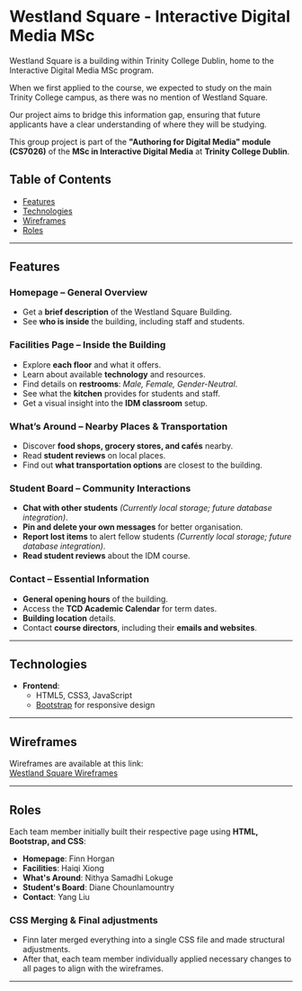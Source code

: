 # Westland Square - Interactive Digital Media MSc

Westland Square is a building within Trinity College Dublin, home to the Interactive Digital Media MSc program.

When we first applied to the course, we expected to study on the main Trinity College campus, as there was no mention of Westland Square.

Our project aims to bridge this information gap, ensuring that future applicants have a clear understanding of where they will be studying.

This group project is part of the **"Authoring for Digital Media" module (CS7026)** of the **MSc in Interactive Digital Media** at **Trinity College Dublin**.

## Table of Contents
- [Features](#features)
- [Technologies](#technologies)
- [Wireframes](#wireframes)
- [Roles](#roles)
---

## Features 
### Homepage – General Overview  
- Get a **brief description** of the Westland Square Building.  
- See **who is inside** the building, including staff and students.  

### Facilities Page – Inside the Building  
- Explore **each floor** and what it offers.  
- Learn about available **technology** and resources.  
- Find details on **restrooms**: *Male, Female, Gender-Neutral*.  
- See what the **kitchen** provides for students and staff.  
- Get a visual insight into the **IDM classroom** setup.  

### What’s Around – Nearby Places & Transportation  
- Discover **food shops, grocery stores, and cafés** nearby.  
- Read **student reviews** on local places.  
- Find out **what transportation options** are closest to the building.  

### Student Board – Community Interactions  
- **Chat with other students** *(Currently local storage; future database integration)*.  
- **Pin and delete your own messages** for better organisation.  
- **Report lost items** to alert fellow students *(Currently local storage; future database integration)*.  
- **Read student reviews** about the IDM course.  

### Contact – Essential Information  
- **General opening hours** of the building.  
- Access the **TCD Academic Calendar** for term dates.  
- **Building location** details.  
- Contact **course directors**, including their **emails and websites**.  

---

## Technologies
- **Frontend**:  
  - HTML5, CSS3, JavaScript
  - [Bootstrap](https://getbootstrap.com/) for responsive design

---

## Wireframes  

Wireframes are available at this link:  
[Westland Square Wireframes](https://www.figma.com/design/arP5b4TbsrOtAjC1uOdDlG/Westland-Square?node-id=17-2&p=f&t=JARQc07MKvFoLLeo-0)  

---

## Roles  

Each team member initially built their respective page using **HTML, Bootstrap, and CSS**:  

- **Homepage**: Finn Horgan  
- **Facilities**: Haiqi Xiong  
- **What's Around**: Nithya Samadhi Lokuge  
- **Student's Board**: Diane Chounlamountry  
- **Contact**: Yang Liu  

### CSS Merging & Final adjustments  
- Finn later merged everything into a single CSS file and made structural adjustments.  
- After that, each team member individually applied necessary changes to all pages to align with the wireframes.  
---
